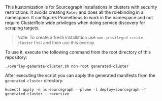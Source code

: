 This kustomization is for Sourcegraph installations in clusters with security restrictions.
It avoids creating `Roles` and does all the rolebinding in a namespace. It configures Prometheus to work in the namespace
and not require ClusterRole wide privileges when doing service discovery for scraping targets.

> Note: To create a fresh installation use `non-privileged-create-cluster` first and then use this overlay.

To use it, execute the following command from the root directory of this repository:

```shell script
./overlay-generate-cluster.sh non-root generated-cluster
```

After executing the script you can apply the generated manifests from the `generated-cluster` directory:

```shell script
kubectl apply -n ns-sourcegraph --prune -l deploy=sourcegraph -f generated-cluster --recursive
```
